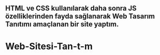 ## HTML ve CSS kullanılarak daha sonra JS özelliklerinden fayda sağlanarak Web Tasarım Tanıtımı amaçlanan bir site yaptım.

# Web-Sitesi-Tan-t-m
